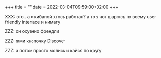 +++
title = ""
date = 2022-03-04T09:59:00+02:00
+++

XXX: это.. а с кибаной хтось работал? а то я чот шарюсь по всему user friendly interface и нимагу

ZZZ: он охуенно френдли

ZZZ: жми кнопочку Discover

ZZZ: а потом просто молись и кайся по кругу



